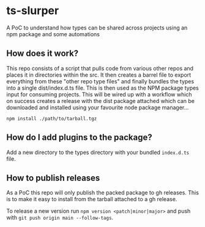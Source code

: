 # ts-slurper

A PoC to understand how types can be shared across projects using an npm package and some automations

## How does it work?

This repo consists of a script that pulls code from various other repos and places it in directories within the src. It then creates a barrel file to export everything from these "other repo type files" and finally bundles the types into a single dist/index.d.ts file. This is then used as the NPM package types input for consuming projects. This will be wired up with a workflow which on success creates a release with the dist package attached which can be downloaded and installed using your favourite node package manager...

`npm install ./path/to/tarball.tgz`

## How do I add plugins to the package?

Add a new directory to the types directory with your bundled `index.d.ts` file.

## How to publish releases

As a PoC this repo will only publish the packed package to gh releases. This is to make it easy to install from the tarball attached to a gh release.

To release a new version run `npm version <patch|minor|major>` and push with `git push origin main --follow-tags`.
